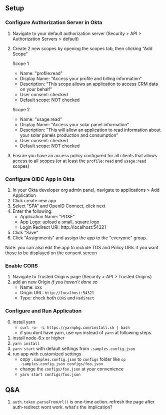 ## Setup

### Configure Authorization Server in Okta
1. Navigate to your default authorization server (Security > API > Authorization Servers > default)
2. Create 2 new scopes by opening the scopes tab, then clicking “Add Scope”

    Scope 1
    * Name: "profile:read"
    * Display Name: "Access your profile and billing information”
    * Description: "This scope allows an application to access CRM data on your behalf"
    * User consent: checked
    * Default scope: NOT checked

    Scope 2
    * Name: "usage:read"
    * Display Name: "Access your solar panel information”
    * Description: "This will allow an application to read information about your solar panels production and consumption"
    * User consent: checked
    * Default scope: NOT checked

3. Ensure you have an access policy configured for all clients that allows access to all scopes (or at least the `profile:read` and `usage:read` scopes)

### Configure OIDC App in Okta
1. In your Okta developer org admin panel, navigate to applications > Add Application
2. Click create new app
3. Select "SPA" and OpenID Connect, click next
4. Enter the following:
    * Application Name: "PG&E"
    * App Logo: upload a small, square logo
    * Login Redirect URI: http://localhost:54321
5. Click "Save"
6. Click "Assignments" and assign the app to the "everyone" group.

Note: you can also edit the app to include TOS and Policy URIs if you want those to be displayed on the consent screen

### Enable CORS
1. Navigate to Trusted Origins page (Security > API > Trusted Origins)
2. add an new Origin _if you haven't done so_
    - Name: xxx
    - Origin URL: `http://localhost:54321`
    - Type: check both `CORS` and `Redirect`


### Configure and Run Application
0. install yarn
    - `curl -o- -L https://yarnpkg.com/install.sh | bash`
    - if you dont have yarn, use `npm` instead of `yarn` at following steps.
1. install node-6.x or higher
2. `yarn install`
3. `yarn start` with default settings from `.samples.config.json`
4. run app with customized settings
    - copy `.samples.config.json` to `configs` folder like `cp .samples.config.json configs/foo.json`
    - change the `configs/foo.json` at your convenience
    - `yarn start configs/foo.json`

## Q&A
1. `auth.token.parseFromUrl()` is one-time action. refresh the page after auth-redirect wont work. what's the implication?
